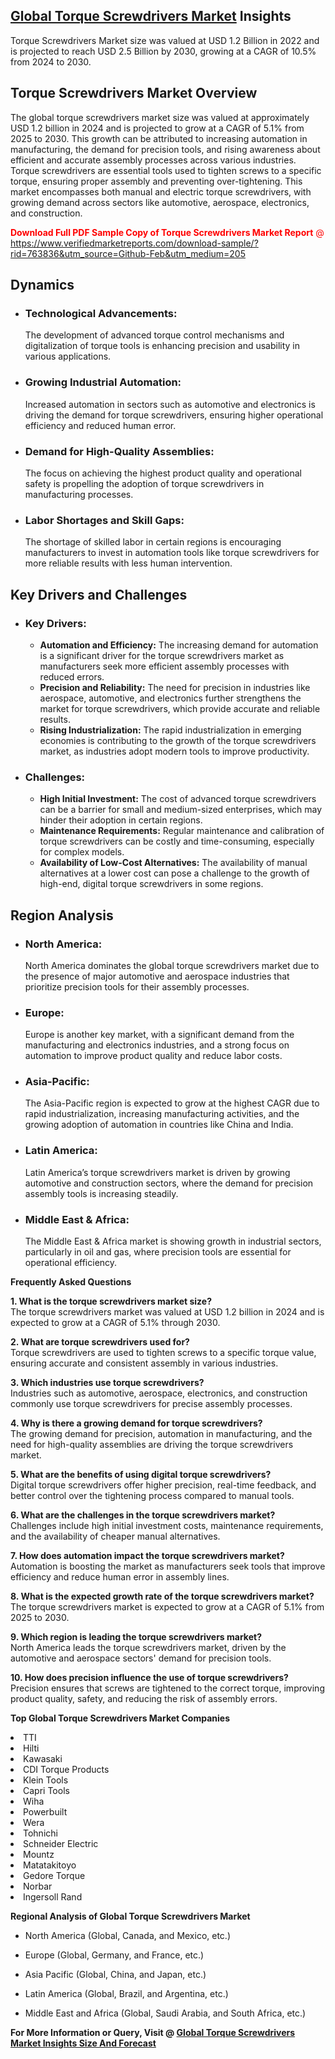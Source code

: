 <h2><a href="https://www.verifiedmarketreports.com/download-sample/?rid=763836&amp;utm_source=Github&amp;utm_medium=205" target="_blank">Global Torque Screwdrivers Market</a> Insights</h2><p>Torque Screwdrivers Market size was valued at USD 1.2 Billion in 2022 and is projected to reach USD 2.5 Billion by 2030, growing at a CAGR of 10.5% from 2024 to 2030.</p><p> <h2>Torque Screwdrivers Market Overview</h2> <p>The global torque screwdrivers market size was valued at approximately USD 1.2 billion in 2024 and is projected to grow at a CAGR of 5.1% from 2025 to 2030. This growth can be attributed to increasing automation in manufacturing, the demand for precision tools, and rising awareness about efficient and accurate assembly processes across various industries. Torque screwdrivers are essential tools used to tighten screws to a specific torque, ensuring proper assembly and preventing over-tightening. This market encompasses both manual and electric torque screwdrivers, with growing demand across sectors like automotive, aerospace, electronics, and construction.</p> <p><p><span class=""><span style="color: #ff0000;"><strong>Download Full PDF Sample Copy of Torque Screwdrivers Market Report</strong> @ </span><a href="https://www.verifiedmarketreports.com/download-sample/?rid=763836&amp;utm_source=Github-Feb&amp;utm_medium=205" target="_blank">https://www.verifiedmarketreports.com/download-sample/?rid=763836&amp;utm_source=Github-Feb&amp;utm_medium=205</a></span></p></p> <h2>Dynamics</h2> <ul> <li><h3>Technological Advancements:</h3> The development of advanced torque control mechanisms and digitalization of torque tools is enhancing precision and usability in various applications.</li> <li><h3>Growing Industrial Automation:</h3> Increased automation in sectors such as automotive and electronics is driving the demand for torque screwdrivers, ensuring higher operational efficiency and reduced human error.</li> <li><h3>Demand for High-Quality Assemblies:</h3> The focus on achieving the highest product quality and operational safety is propelling the adoption of torque screwdrivers in manufacturing processes.</li> <li><h3>Labor Shortages and Skill Gaps:</h3> The shortage of skilled labor in certain regions is encouraging manufacturers to invest in automation tools like torque screwdrivers for more reliable results with less human intervention.</li> </ul> <h2>Key Drivers and Challenges</h2> <ul> <li><h3>Key Drivers:</h3> <ul> <li><strong>Automation and Efficiency:</strong> The increasing demand for automation is a significant driver for the torque screwdrivers market as manufacturers seek more efficient assembly processes with reduced errors.</li> <li><strong>Precision and Reliability:</strong> The need for precision in industries like aerospace, automotive, and electronics further strengthens the market for torque screwdrivers, which provide accurate and reliable results.</li> <li><strong>Rising Industrialization:</strong> The rapid industrialization in emerging economies is contributing to the growth of the torque screwdrivers market, as industries adopt modern tools to improve productivity.</li> </ul> </li> <li><h3>Challenges:</h3> <ul> <li><strong>High Initial Investment:</strong> The cost of advanced torque screwdrivers can be a barrier for small and medium-sized enterprises, which may hinder their adoption in certain regions.</li> <li><strong>Maintenance Requirements:</strong> Regular maintenance and calibration of torque screwdrivers can be costly and time-consuming, especially for complex models.</li> <li><strong>Availability of Low-Cost Alternatives:</strong> The availability of manual alternatives at a lower cost can pose a challenge to the growth of high-end, digital torque screwdrivers in some regions.</li> </ul> </li> </ul> <h2>Region Analysis</h2> <ul> <li><h3>North America:</h3> North America dominates the global torque screwdrivers market due to the presence of major automotive and aerospace industries that prioritize precision tools for their assembly processes.</li> <li><h3>Europe:</h3> Europe is another key market, with a significant demand from the manufacturing and electronics industries, and a strong focus on automation to improve product quality and reduce labor costs.</li> <li><h3>Asia-Pacific:</h3> The Asia-Pacific region is expected to grow at the highest CAGR due to rapid industrialization, increasing manufacturing activities, and the growing adoption of automation in countries like China and India.</li> <li><h3>Latin America:</h3> Latin America’s torque screwdrivers market is driven by growing automotive and construction sectors, where the demand for precision assembly tools is increasing steadily.</li> <li><h3>Middle East & Africa:</h3> The Middle East & Africa market is showing growth in industrial sectors, particularly in oil and gas, where precision tools are essential for operational efficiency.</li> </ul> <p><strong>Frequently Asked Questions</strong></p> <p><strong>1. What is the torque screwdrivers market size?</strong><br> The torque screwdrivers market was valued at USD 1.2 billion in 2024 and is expected to grow at a CAGR of 5.1% through 2030.</p> <p><strong>2. What are torque screwdrivers used for?</strong><br> Torque screwdrivers are used to tighten screws to a specific torque value, ensuring accurate and consistent assembly in various industries.</p> <p><strong>3. Which industries use torque screwdrivers?</strong><br> Industries such as automotive, aerospace, electronics, and construction commonly use torque screwdrivers for precise assembly processes.</p> <p><strong>4. Why is there a growing demand for torque screwdrivers?</strong><br> The growing demand for precision, automation in manufacturing, and the need for high-quality assemblies are driving the torque screwdrivers market.</p> <p><strong>5. What are the benefits of using digital torque screwdrivers?</strong><br> Digital torque screwdrivers offer higher precision, real-time feedback, and better control over the tightening process compared to manual tools.</p> <p><strong>6. What are the challenges in the torque screwdrivers market?</strong><br> Challenges include high initial investment costs, maintenance requirements, and the availability of cheaper manual alternatives.</p> <p><strong>7. How does automation impact the torque screwdrivers market?</strong><br> Automation is boosting the market as manufacturers seek tools that improve efficiency and reduce human error in assembly lines.</p> <p><strong>8. What is the expected growth rate of the torque screwdrivers market?</strong><br> The torque screwdrivers market is expected to grow at a CAGR of 5.1% from 2025 to 2030.</p> <p><strong>9. Which region is leading the torque screwdrivers market?</strong><br> North America leads the torque screwdrivers market, driven by the automotive and aerospace sectors' demand for precision tools.</p> <p><strong>10. How does precision influence the use of torque screwdrivers?</strong><br> Precision ensures that screws are tightened to the correct torque, improving product quality, safety, and reducing the risk of assembly errors.</p> </p><p><strong>Top Global Torque Screwdrivers Market Companies</strong></p><div data-test-id=""><p><li>TTI</li><li> Hilti</li><li> Kawasaki</li><li> CDI Torque Products</li><li> Klein Tools</li><li> Capri Tools</li><li> Wiha</li><li> Powerbuilt</li><li> Wera</li><li> Tohnichi</li><li> Schneider Electric</li><li> Mountz</li><li> Matatakitoyo</li><li> Gedore Torque</li><li> Norbar</li><li> Ingersoll Rand</li></p><div><strong>Regional Analysis of&nbsp;Global Torque Screwdrivers Market</strong></div><ul><li dir="ltr"><p dir="ltr">North America&nbsp;(Global, Canada, and Mexico, etc.)</p></li><li dir="ltr"><p dir="ltr">Europe (Global, Germany, and France, etc.)</p></li><li dir="ltr"><p dir="ltr">Asia Pacific&nbsp;(Global, China, and Japan, etc.)</p></li><li dir="ltr"><p dir="ltr">Latin America&nbsp;(Global, Brazil, and Argentina, etc.)</p></li><li dir="ltr">Middle East and Africa&nbsp;(Global, Saudi Arabia, and South Africa, etc.)</li></ul><p><strong>For More Information or Query, Visit @&nbsp;</strong><strong><a href="https://www.verifiedmarketreports.com/product/torque-screwdrivers-market/?utm_source=Github&amp;utm_medium=205" target="_blank">Global Torque Screwdrivers Market Insights Size And Forecast</a></strong></p></div>
